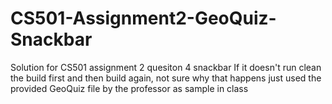 # CS501-Assignment2-GeoQuiz-Snackbar
 Solution for CS501 assignment 2 quesiton 4 snackbar 
If it doesn't run clean the build first and then build again, not sure why that happens just used the provided GeoQuiz file by the professor as sample in class
